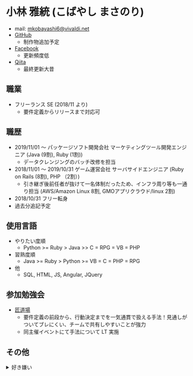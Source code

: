 # 小林 雅統 (こばやし まさのり)
- mail: [mkobayashi6@vivaldi.net](mailto:mkobayashi6@vivaldi.net)
- [GitHub](https://github.com/mkobayashi6)
    - 制作物追加予定
- [Facebook](https://ja-jp.facebook.com/people/%E5%B0%8F%E6%9E%97%E9%9B%85%E7%B5%B1/100009338638527)
    - 更新頻度低
- [Qiita](https://qiita.com/mkoba_6)
    - 最終更新大昔

## 職業
-  フリーランス SE (2018/11 より)
    - 要件定義からリリースまで対応可 

## 職歴
- 2019/11/01 〜 パッケージソフト開発会社 マーケティングツール開発エンジニア (Java (9割), Ruby (1割))
  - データクレンジングのバッチ改修を担当
- 2018/11/01 〜 2019/10/31 ゲーム運営会社 サーバサイドエンジニア (Ruby on Rails (8割), PHP （2割）)
  - 引き継ぎ後前任者が抜けて一名体制だったため、インフラ周り等も一通り担当 (AWS/Amazon Linux 8割, GMOアプリクラウド/linux 2割)
- 2018/10/31 フリー転身
- 過去分追記予定

## 使用言語
- やりたい度順
  - Python >= Ruby > Java >> C = RPG = VB = PHP
- 習熟度順
  - Java >= Ruby > Python >= VB = C = PHP = RPG
- 他
  - SQL, HTML, JS, Angular, JQuery

## 参加勉強会
- [匠道場](http://www.takumi-businessplace.co.jp/takumi-method/practice/experience.html)
  - 要件定義の前段から、行動決定までを一気通貫で扱える手法！見通しがついてブレにくい、チームで共有しやすいことが強力
  - 同主催イベントにて手法について LT 実施

## その他
<details>
    <summary>
        好き嫌い
    </summary>
    <div>

<pre>
<code>
- 好きなこと
  - 効率化・改善
  - スキルの高い人
  - アドバイス・注意がうまい人
  - 競争
  - 工夫がいのある仕事
  - 食事 (特にお米)
- 嫌いなこと
  - 不必要な反復作業
  - 道の通行の流れが滞ること
  - 一時的で不自然なブーム
- 好きな言葉
  - 足るを知らず
  - 死ななきゃ安い
  - 負けに不思議の負けなし
- 嫌いな言葉
  - 優先席
- 好きな映画
  - クレイマー・クレイマー
- 好きな小説
  - 風の果て
  - 皇国の守護者
- つまらなかった小説
  - 封神演義 (純粋に現代伝奇とエンタテインメント性を比較すると)
- 好きな音楽
  - 安全地帯
  - 中森明菜
  - THE YELLOW MONKEY
  - 東京スカパラダイス
  - 平沢進
  - 澤野弘之
  - NO USE FOR A NAME
  - NO FUN AT ALL
  - Linkin Park
- 好きな BGM
  - 古代祐三
  - 伊藤賢治
  - 浜渦正志
  - 下村陽子
  - 渡辺宙明
- 好きな選手
  - マイティ・モー
  - バダ・ハリ
  - 錦織圭
  - ときど
  - Justin Wong
  - Ceros
</code>
</pre>
</div></details>

<!-- Global site tag (gtag.js) - Google Analytics -->
<script async src="https://www.googletagmanager.com/gtag/js?id=UA-154365387-1"></script>
<script>
  window.dataLayer = window.dataLayer || [];
  function gtag(){dataLayer.push(arguments);}
  gtag('js', new Date());

  gtag('config', 'UA-154365387-1');
</script>
